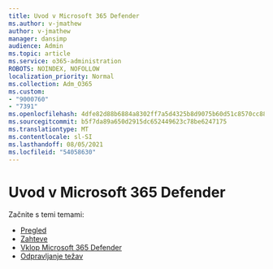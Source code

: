 ```yaml
---
title: Uvod v Microsoft 365 Defender
ms.author: v-jmathew
author: v-jmathew
manager: dansimp
audience: Admin
ms.topic: article
ms.service: o365-administration
ROBOTS: NOINDEX, NOFOLLOW
localization_priority: Normal
ms.collection: Adm_O365
ms.custom:
- "9000760"
- "7391"
ms.openlocfilehash: 4dfe82d88b6884a8302ff7a5d4325b8d9075b60d51c8570cc88470d9ee222895
ms.sourcegitcommit: b5f7da89a650d2915dc652449623c78be6247175
ms.translationtype: MT
ms.contentlocale: sl-SI
ms.lasthandoff: 08/05/2021
ms.locfileid: "54058630"
---
```

# <a name="get-started-with-microsoft-365-defender"></a>Uvod v Microsoft 365 Defender

Začnite s temi temami:

- [Pregled](https://docs.microsoft.com/microsoft-365/security/mtp/microsoft-threat-protection)
- [Zahteve](https://docs.microsoft.com/microsoft-365/security/mtp/prerequisites)
- [Vklop Microsoft 365 Defender](https://docs.microsoft.com/microsoft-365/security/mtp/mtp-enable)
- [Odpravljanje težav](https://docs.microsoft.com/microsoft-365/security/mtp/troubleshoot)
